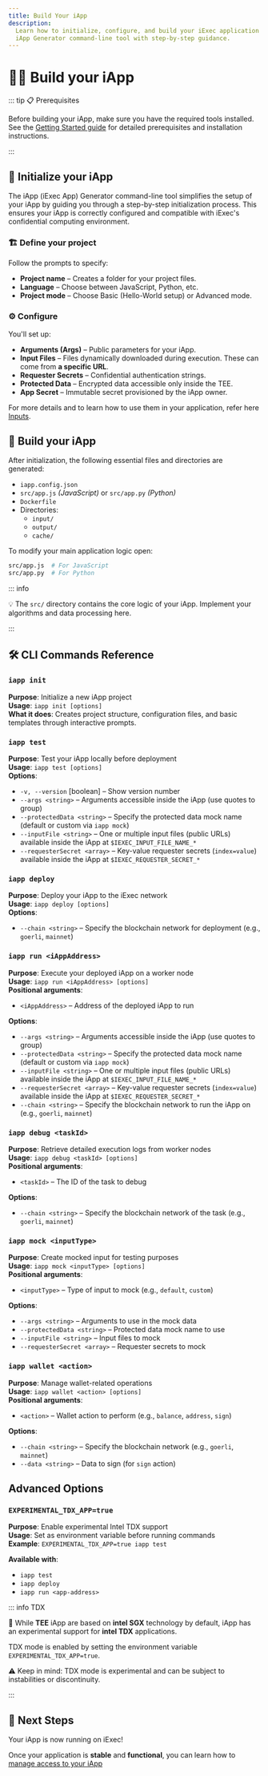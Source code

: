 ```yaml
---
title: Build Your iApp
description:
  Learn how to initialize, configure, and build your iExec application using the
  iApp Generator command-line tool with step-by-step guidance.
---
```


# 🧑‍🏭 Build your iApp

::: tip 📋 Prerequisites

Before building your iApp, make sure you have the required tools installed. See
the [Getting Started guide](/references/iapp-generator/getting-started) for
detailed prerequisites and installation instructions.

:::

## 🧰 Initialize your iApp

The iApp (iExec App) Generator command-line tool simplifies the setup of your
iApp by guiding you through a step-by-step initialization process. This ensures
your iApp is correctly configured and compatible with iExec's confidential
computing environment.

### 🏗 Define your project

<CLIDemo
  initialCommand="iapp init"
  asciiText="iApp"
  :steps="[
    {
      showAt: 2,
      completeAt: 4,
      question: 'What is your project name? (A folder with this name will be created)',
      answer: 'hello-world',
      showTyping: true,
      isComplete: false
    },
    {
      showAt: 4,
      completeAt: 6,
      question: 'Which language do you want to use?',
      answer: 'JavaScript',
      options: [
        { label: 'JavaScript', selected: true },
        { label: 'Python', selected: false }
      ],
      highlighted: false,
      isComplete: false
    },
    {
      showAt: 6,
      completeAt: 8,
      question: 'What kind of project do you want to init?',
      answer: 'Hello World',
      options: [
        { label: 'Hello World - iapp quick start', selected: true },
        { label: 'advanced', selected: false }
      ],
      highlighted: false,
      isComplete: false
    }
  ]"
  :completionStep="8"
  :completionMessage="'Generating your iApp...'"
  :completionItems="[
    '📁 Created hello-world/',
    '📄 Added package.json',
    '🐳 Added Dockerfile',
    '⚙️ Added iExec configuration'
  ]"
  :successMessage="'Your iApp is ready!'"
/>

Follow the prompts to specify:

- **Project name** – Creates a folder for your project files.
- **Language** – Choose between JavaScript, Python, etc.
- **Project mode** – Choose Basic (Hello-World setup) or Advanced mode.

### ⚙ Configure

You'll set up:

- **Arguments (Args)** – Public parameters for your iApp.
- **Input Files** – Files dynamically downloaded during execution. These can
  come from **a specific URL**.
- **Requester Secrets** – Confidential authentication strings.
- **Protected Data** – Encrypted data accessible only inside the TEE.
- **App Secret** – Immutable secret provisioned by the iApp owner.

For more details and to learn how to use them in your application, refer here
[Inputs](/guides/build-iapp/inputs).

## 🚀 Build your iApp

After initialization, the following essential files and directories are
generated:

- `iapp.config.json`
- `src/app.js` _(JavaScript)_ or `src/app.py` _(Python)_
- `Dockerfile`
- Directories:
  - `input/`
  - `output/`
  - `cache/`

To modify your main application logic open:

```sh
src/app.js  # For JavaScript
src/app.py  # For Python
```

::: info

💡 The `src/` directory contains the core logic of your iApp. Implement your
algorithms and data processing here.

:::

## 🛠️ CLI Commands Reference

### `iapp init`

**Purpose**: Initialize a new iApp project  
**Usage**: `iapp init [options]`  
**What it does**: Creates project structure, configuration files, and basic
templates through interactive prompts.

### `iapp test`

**Purpose**: Test your iApp locally before deployment  
**Usage**: `iapp test [options]`  
**Options**:

- `-v, --version` [boolean] – Show version number
- `--args <string>` – Arguments accessible inside the iApp (use quotes to group)
- `--protectedData <string>` – Specify the protected data mock name (default or
  custom via `iapp mock`)
- `--inputFile <string>` – One or multiple input files (public URLs) available
  inside the iApp at `$IEXEC_INPUT_FILE_NAME_*`
- `--requesterSecret <array>` – Key-value requester secrets (`index=value`)
  available inside the iApp at `$IEXEC_REQUESTER_SECRET_*`

### `iapp deploy`

**Purpose**: Deploy your iApp to the iExec network  
**Usage**: `iapp deploy [options]`  
**Options**:

- `--chain <string>` – Specify the blockchain network for deployment (e.g.,
  `goerli`, `mainnet`)

### `iapp run <iAppAddress>`

**Purpose**: Execute your deployed iApp on a worker node  
**Usage**: `iapp run <iAppAddress> [options]`  
**Positional arguments**:

- `<iAppAddress>` – Address of the deployed iApp to run

**Options**:

- `--args <string>` – Arguments accessible inside the iApp (use quotes to group)
- `--protectedData <string>` – Specify the protected data mock name (default or
  custom via `iapp mock`)
- `--inputFile <string>` – One or multiple input files (public URLs) available
  inside the iApp at `$IEXEC_INPUT_FILE_NAME_*`
- `--requesterSecret <array>` – Key-value requester secrets (`index=value`)
  available inside the iApp at `$IEXEC_REQUESTER_SECRET_*`
- `--chain <string>` – Specify the blockchain network to run the iApp on (e.g.,
  `goerli`, `mainnet`)

### `iapp debug <taskId>`

**Purpose**: Retrieve detailed execution logs from worker nodes  
**Usage**: `iapp debug <taskId> [options]`  
**Positional arguments**:

- `<taskId>` – The ID of the task to debug

**Options**:

- `--chain <string>` – Specify the blockchain network of the task (e.g.,
  `goerli`, `mainnet`)

### `iapp mock <inputType>`

**Purpose**: Create mocked input for testing purposes  
**Usage**: `iapp mock <inputType> [options]`  
**Positional arguments**:

- `<inputType>` – Type of input to mock (e.g., `default`, `custom`)

**Options**:

- `--args <string>` – Arguments to use in the mock data
- `--protectedData <string>` – Protected data mock name to use
- `--inputFile <string>` – Input files to mock
- `--requesterSecret <array>` – Requester secrets to mock

### `iapp wallet <action>`

**Purpose**: Manage wallet-related operations  
**Usage**: `iapp wallet <action> [options]`  
**Positional arguments**:

- `<action>` – Wallet action to perform (e.g., `balance`, `address`, `sign`)

**Options**:

- `--chain <string>` – Specify the blockchain network (e.g., `goerli`,
  `mainnet`)
- `--data <string>` – Data to sign (for `sign` action)

## Advanced Options <ChainNotSupportedBadge />

### `EXPERIMENTAL_TDX_APP=true`

**Purpose**: Enable experimental Intel TDX support  
**Usage**: Set as environment variable before running commands  
**Example**: `EXPERIMENTAL_TDX_APP=true iapp test`

**Available with**:

- `iapp test`
- `iapp deploy`
- `iapp run <app-address>`

::: info TDX <ChainNotSupportedBadge />

🧪 While **TEE** iApp are based on **intel SGX** technology by default, iApp has
an experimental support for **intel TDX** applications.

TDX mode is enabled by setting the environment variable
`EXPERIMENTAL_TDX_APP=true`.

⚠️ Keep in mind: TDX mode is experimental and can be subject to instabilities or
discontinuity.

:::

## 🚀 Next Steps

Your iApp is now running on iExec!

Once your application is **stable** and **functional**, you can learn how to
[manage access to your iApp](/guides/build-iapp/manage-access)

<script setup>
import CLIDemo from '@/components/CLIDemo.vue';
import ChainNotSupportedBadge from '@/components/ChainNotSupportedBadge.vue'
</script>
